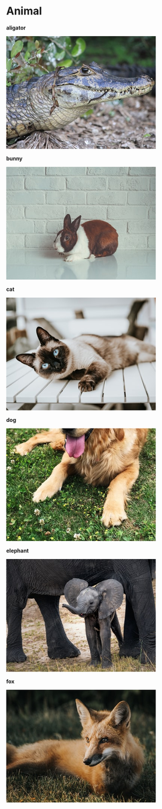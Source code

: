 # Animal

**aligator**

![aligator](unsplash_aligator.jpg)

**bunny**

![bunny](unsplash_bunny.jpg)

**cat**

![cat](unsplash_cat.jpg)

**dog**

![dog](unsplash_dog.jpg)

**elephant**

![elephant](unsplash_elephant.jpg)

**fox**

![fox](unsplash_fox.jpg)

